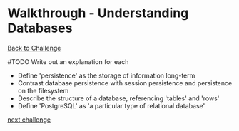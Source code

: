 # Walkthrough - Understanding Databases

[Back to Challenge](../02_understanding_databases.md)

#TODO Write out an explanation for each
* Define 'persistence' as the storage of information long-term
* Contrast database persistence with session persistence and persistence on the filesystem
* Describe the structure of a database, referencing 'tables' and 'rows'
* Define 'PostgreSQL' as 'a particular type of relational database'

[next challenge](../03_setting_up_a_database.md)
